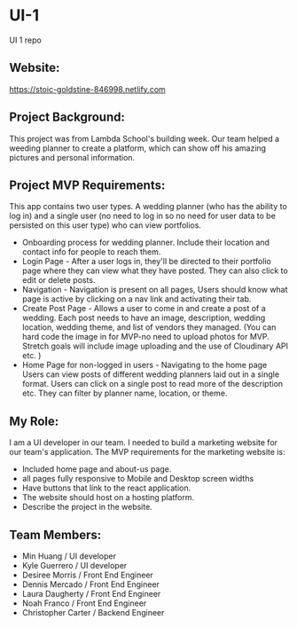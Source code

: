 # UI-1
UI 1 repo

## Website:
https://stoic-goldstine-846998.netlify.com

## Project Background:
This project was from Lambda School's building week. Our team helped a weeding planner to create a platform, which can show off his amazing pictures and personal information.

## Project MVP Requirements:
This app contains two user types. A wedding planner (who has the ability to log in) and a single user (no need to log in so no need for user data to be persisted on this user type) who can view portfolios.

* Onboarding process for wedding planner. Include their location and contact info for people to reach them.
* Login Page - After a user logs in, they'll be directed to their portfolio page where they can view what they have posted. They can also click to edit or delete posts.
* Navigation - Navigation is present on all pages, Users should know what page is active by clicking on a nav link and activating their tab.
* Create Post Page - Allows a user to come in and create a post of a wedding. Each post needs to have an image, description, wedding location, wedding theme, and list of vendors they managed.  (You can hard code the image in for MVP-no need to upload photos for MVP. Stretch goals will include image uploading and the use of Cloudinary API etc. )
* Home Page for non-logged in users - Navigating to the home page Users can view posts of different wedding planners laid out in a single format. Users can click on a single post to read more of the description etc. They can filter by planner name, location, or theme. 

## My Role:
I am a UI developer in our team. I needed to build a marketing website for our team's application. The MVP requirements for the marketing website is:
* Included home page and about-us page.
* all pages fully responsive to Mobile and Desktop screen widths
* Have buttons that link to the react application. 
* The website should host on a hosting platform.
* Describe the project in the website.

## Team Members:
* Min Huang / UI developer
* Kyle Guerrero / UI developer
* Desiree Morris / Front End Engineer
* Dennis Mercado / Front End Engineer
* Laura Daugherty / Front End Engineer
* Noah Franco / Front End Engineer
* Christopher Carter / Backend Engineer
